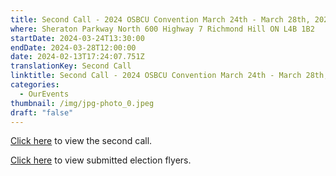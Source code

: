 ```yaml
---
title: Second Call - 2024 OSBCU Convention March 24th - March 28th, 2024
where: Sheraton Parkway North 600 Highway 7 Richmond Hill ON L4B 1B2
startDate: 2024-03-24T13:30:00
endDate: 2024-03-28T12:00:00
date: 2024-02-13T17:24:07.751Z
translationKey: Second Call
linktitle: Second Call - 2024 OSBCU Convention March 24th - March 28th, 2024
categories:
  - OurEvents
thumbnail: /img/jpg-photo_0.jpeg
draft: "false"
---
```

[Click here](https://osbcu-my.sharepoint.com/:b:/g/personal/mmaguire_osbcu_ca/EXAY8bDM44RMpgI3ebN5dhgBwg0s3ULB1Uvj1YKzVOaclw?e=81ilRe) to view the second call.

[Click here](https://osbcu-my.sharepoint.com/:b:/g/personal/mmaguire_osbcu_ca/ETWeTUN0GrRMtY-uPUa1PGcB_0omZ36sEcoM98wPxRozRg?e=NeSpob) to view submitted election flyers.